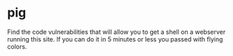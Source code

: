 # pig

Find the code vulnerabilities that will allow you to get a shell on a webserver running this site. If you can do it in 5 minutes or less you passed with flying colors.
